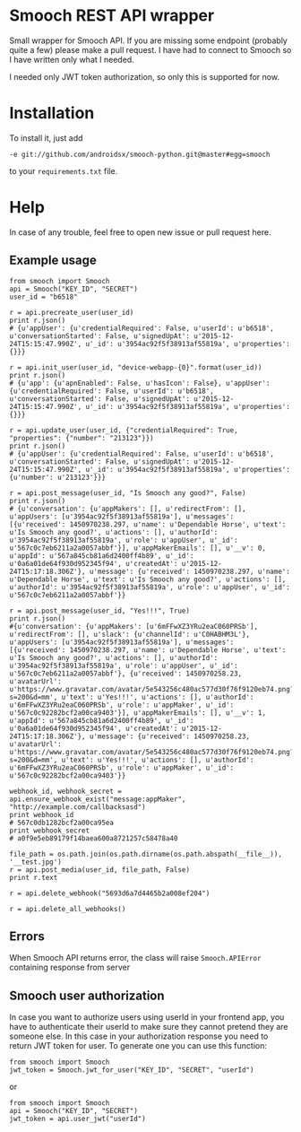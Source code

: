 # Smooch REST API wrapper

Small wrapper for Smooch API. If you are missing some endpoint (probably quite a few) please make a pull request. 
I have had to connect to Smooch so I have written only what I needed.

I needed only JWT token authorization, so only this is supported for now.

# Installation

To install it, just add 

    -e git://github.com/androidsx/smooch-python.git@master#egg=smooch
    
to your `requirements.txt` file. 

# Help

In case of any trouble, feel free to open new issue or pull request here. 

## Example usage

    from smooch import Smooch
    api = Smooch("KEY_ID", "SECRET")
    user_id = "b6518"
    
    r = api.precreate_user(user_id)
    print r.json()
    # {u'appUser': {u'credentialRequired': False, u'userId': u'b6518', u'conversationStarted': False, u'signedUpAt': u'2015-12-24T15:15:47.990Z', u'_id': u'3954ac92f5f38913af55819a', u'properties': {}}}
    
    r = api.init_user(user_id, "device-webapp-{0}".format(user_id))
    print r.json()
    # {u'app': {u'apnEnabled': False, u'hasIcon': False}, u'appUser': {u'credentialRequired': False, u'userId': u'b6518', u'conversationStarted': False, u'signedUpAt': u'2015-12-24T15:15:47.990Z', u'_id': u'3954ac92f5f38913af55819a', u'properties': {}}}
    
    r = api.update_user(user_id, {"credentialRequired": True, "properties": {"number": "213123"}})
    print r.json()
    # {u'appUser': {u'credentialRequired': False, u'userId': u'b6518', u'conversationStarted': False, u'signedUpAt': u'2015-12-24T15:15:47.990Z', u'_id': u'3954ac92f5f38913af55819a', u'properties': {u'number': u'213123'}}}
    
    r = api.post_message(user_id, "Is Smooch any good?", False)
    print r.json()
    # {u'conversation': {u'appMakers': [], u'redirectFrom': [], u'appUsers': [u'3954ac92f5f38913af55819a'], u'messages': [{u'received': 1450970238.297, u'name': u'Dependable Horse', u'text': u'Is Smooch any good?', u'actions': [], u'authorId': u'3954ac92f5f38913af55819a', u'role': u'appUser', u'_id': u'567c0c7eb6211a2a0057abbf'}], u'appMakerEmails': [], u'__v': 0, u'appId': u'567a845cb81a6d2400ff4b89', u'_id': u'0a6a01de64f930d952345f94', u'createdAt': u'2015-12-24T15:17:18.306Z'}, u'message': {u'received': 1450970238.297, u'name': u'Dependable Horse', u'text': u'Is Smooch any good?', u'actions': [], u'authorId': u'3954ac92f5f38913af55819a', u'role': u'appUser', u'_id': u'567c0c7eb6211a2a0057abbf'}}
    
    r = api.post_message(user_id, "Yes!!!", True)
    print r.json()
    #{u'conversation': {u'appMakers': [u'6mFFwXZ3YRu2eaC060PRSb'], u'redirectFrom': [], u'slack': {u'channelId': u'C0HABHM3L'}, u'appUsers': [u'3954ac92f5f38913af55819a'], u'messages': [{u'received': 1450970238.297, u'name': u'Dependable Horse', u'text': u'Is Smooch any good?', u'actions': [], u'authorId': u'3954ac92f5f38913af55819a', u'role': u'appUser', u'_id': u'567c0c7eb6211a2a0057abbf'}, {u'received': 1450970258.23, u'avatarUrl': u'https://www.gravatar.com/avatar/5e543256c480ac577d30f76f9120eb74.png?s=200&d=mm', u'text': u'Yes!!!', u'actions': [], u'authorId': u'6mFFwXZ3YRu2eaC060PRSb', u'role': u'appMaker', u'_id': u'567c0c92282bcf2a00ca9403'}], u'appMakerEmails': [], u'__v': 1, u'appId': u'567a845cb81a6d2400ff4b89', u'_id': u'0a6a01de64f930d952345f94', u'createdAt': u'2015-12-24T15:17:18.306Z'}, u'message': {u'received': 1450970258.23, u'avatarUrl': u'https://www.gravatar.com/avatar/5e543256c480ac577d30f76f9120eb74.png?s=200&d=mm', u'text': u'Yes!!!', u'actions': [], u'authorId': u'6mFFwXZ3YRu2eaC060PRSb', u'role': u'appMaker', u'_id': u'567c0c92282bcf2a00ca9403'}}
    
    webhook_id, webhook_secret = api.ensure_webhook_exist("message:appMaker", "http://example.com/callbacksasd")
    print webhook_id
    # 567c0db1282bcf2a00ca95ea
    print webhook_secret
    # a0f9e5eb89179f14baea600a8721257c58478a40
    
    file_path = os.path.join(os.path.dirname(os.path.abspath(__file__)), '__test.jpg')
    r = api.post_media(user_id, file_path, False)
    print r.text
    
    r = api.delete_webhook("5693d6a7d4465b2a008ef204")
    
    r = api.delete_all_webhooks()
    

## Errors

When Smooch API returns error, the class will raise `Smooch.APIError` containing response from server 

## Smooch user authorization
   
In case you want to authorize users using userId in your frontend app, you have to authenticate their userId to make sure they cannot pretend they are someone else.
In this case in your authorization response you need to return JWT token for user.
To generate one you can use this function:

    from smooch import Smooch
    jwt_token = Smooch.jwt_for_user("KEY_ID", "SECRET", "userId")

or

    from smooch import Smooch
    api = Smooch("KEY_ID", "SECRET")
    jwt_token = api.user_jwt("userId")
    